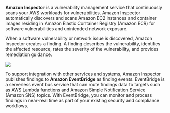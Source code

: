 **Amazon Inspector** is a vulnerability management service that continuously scans your AWS workloads for vulnerabilities. Amazon Inspector automatically discovers and scans Amazon EC2 instances and container images residing in Amazon Elastic Container Registry (Amazon ECR) for software vulnerabilities and unintended network exposure.

When a software vulnerability or network issue is discovered, Amazon Inspector creates a finding. A finding describes the vulnerability, identifies the affected resource, rates the severity of the vulnerability, and provides remediation guidance.

![](https://media.tutorialsdojo.com/saa_aws_inspector.png)

To support integration with other services and systems, Amazon Inspector publishes findings to **Amazon EventBridge** as finding events. EventBridge is a serverless event bus service that can route findings data to targets such as AWS Lambda functions and Amazon Simple Notification Service (Amazon SNS) topics. With EventBridge, you can monitor and process findings in near-real time as part of your existing security and compliance workflows.